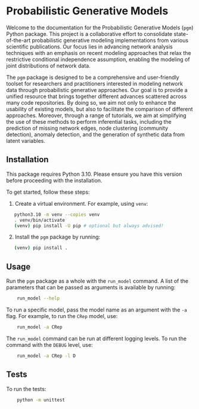 # Probabilistic Generative Models

Welcome to the documentation for the Probabilistic Generative Models (``pgm``) Python package. This project is a
collaborative effort to consolidate state-of-the-art probabilistic generative modeling implementations from various
scientific publications. Our focus lies in advancing network analysis techniques with an emphasis on recent modeling
approaches that relax the restrictive conditional independence assumption, enabling the modeling of joint 
distributions of network data.  

The ``pgm`` package is designed to be a comprehensive and user-friendly toolset for researchers and practitioners 
interested in modeling network data through probabilistic generative approaches. Our goal is to provide a 
unified resource that brings together different advances scattered across many code repositories. 
By doing so, we aim not only to enhance the usability of existing models, but also to facilitate the comparison 
of different approaches. Moreover, through a range of tutorials, we aim at simplifying the use of these methods 
to perform inferential tasks, including the prediction of missing network edges, node clustering (community detection), 
anomaly detection, and the generation of synthetic data from latent variables.

## Installation

This package requires Python 3.10. Please ensure you have this version before proceeding with the installation.

To get started, follow these steps:

1. Create a virtual environment. For example, using ``venv``:

```bash
   python3.10 -m venv --copies venv
   . venv/bin/activate
   (venv) pip install -U pip # optional but always advised!
```

2. Install the ``pgm`` package by running:

```bash
   (venv) pip install .
```

## Usage

Run the `pgm` package as a whole with the `run_model` command. A list of the parameters that can be passed as arguments is available by running:

```bash
    run_model --help
```

To run a specific model, pass the model name as an argument with the `-a` flag. For example, to run the `CRep` model, use:

```bash
    run_model -a CRep
```
The `run_model` command can be run at different logging levels. To run the command with the `DEBUG` level, use:

```bash
    run_model -a CRep -l D
```

## Tests

To run the tests:

```bash
    python -m unittest
```